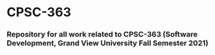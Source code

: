# CPSC-363
### Repository for all work related to CPSC-363 (Software Development, Grand View University Fall Semester 2021)
